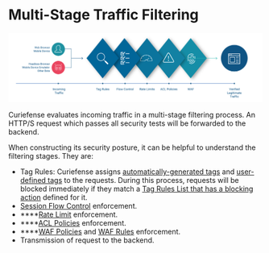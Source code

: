 # Multi-Stage Traffic Filtering

![](../.gitbook/assets/traffic-flow-v1.3.7.png)

Curiefense evaluates incoming traffic in a multi-stage filtering process. An HTTP/S request which passes all security tests will be forwarded to the backend. 

When constructing its security posture, it can be helpful to understand the filtering stages. They are:

* Tag Rules: Curiefense assigns [automatically-generated tags](tags.md#automatic-tags) and [user-defined tags](tags.md#user-defined-tags) to the requests. During this process, requests will be blocked immediately if they match a [Tag Rules List that has a blocking action](../settings/policies-rules/tag-rules.md#action) defined for it.
* [Session Flow Control](../settings/policies-rules/flow-control.md) enforcement.
* \*\*\*\*[Rate Limit](../settings/policies-rules/rate-limits.md) enforcement.
* \*\*\*\*[ACL Policies](../settings/policies-rules/acl-policies.md) enforcement.
* \*\*\*\*[WAF Policies](../settings/policies-rules/waf-policies.md) and [WAF Rules](../settings/policies-rules/waf-rules.md) enforcement.
* Transmission of request to the backend.

## 



